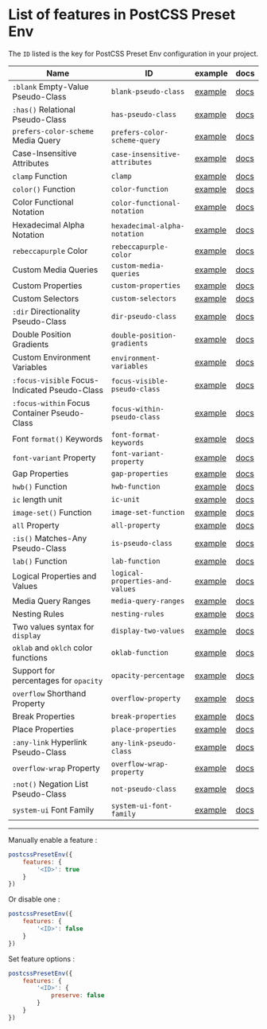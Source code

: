 # List of features in PostCSS Preset Env

The `ID` listed is the key for PostCSS Preset Env configuration in your project.

| Name | ID | example | docs |
| --- | --- | --- | --- |
| `:blank` Empty-Value Pseudo-Class | `blank-pseudo-class` | [example](https://preset-env.cssdb.org/features/#blank-pseudo-class) | [docs](https://github.com/csstools/postcss-plugins/tree/main/plugins/css-blank-pseudo#readme) |
| `:has()` Relational Pseudo-Class | `has-pseudo-class` | [example](https://preset-env.cssdb.org/features/#has-pseudo-class) | [docs](https://github.com/csstools/postcss-plugins/tree/main/plugins/css-has-pseudo#readme) |
| `prefers-color-scheme` Media Query | `prefers-color-scheme-query` | [example](https://preset-env.cssdb.org/features/#prefers-color-scheme-query) | [docs](https://github.com/csstools/postcss-plugins/tree/main/plugins/css-prefers-color-scheme#readme) |
| Case-Insensitive Attributes | `case-insensitive-attributes` | [example](https://preset-env.cssdb.org/features/#case-insensitive-attributes) | [docs](https://github.com/Semigradsky/postcss-attribute-case-insensitive#readme) |
| `clamp` Function | `clamp` | [example](https://preset-env.cssdb.org/features/#clamp) | [docs](https://github.com/polemius/postcss-clamp#readme) |
| `color()` Function | `color-function` | [example](https://preset-env.cssdb.org/features/#color-function) | [docs](https://github.com/csstools/postcss-plugins/tree/main/plugins/postcss-color-function#readme) |
| Color Functional Notation | `color-functional-notation` | [example](https://preset-env.cssdb.org/features/#color-functional-notation) | [docs](https://github.com/csstools/postcss-plugins/tree/main/plugins/postcss-color-functional-notation#readme) |
| Hexadecimal Alpha Notation | `hexadecimal-alpha-notation` | [example](https://preset-env.cssdb.org/features/#hexadecimal-alpha-notation) | [docs](https://github.com/csstools/postcss-plugins/tree/main/plugins/postcss-color-hex-alpha#readme) |
| `rebeccapurple` Color | `rebeccapurple-color` | [example](https://preset-env.cssdb.org/features/#rebeccapurple-color) | [docs](https://github.com/csstools/postcss-plugins/tree/main/plugins/postcss-color-rebeccapurple#readme) |
| Custom Media Queries | `custom-media-queries` | [example](https://preset-env.cssdb.org/features/#custom-media-queries) | [docs](https://github.com/postcss/postcss-custom-media#readme) |
| Custom Properties | `custom-properties` | [example](https://preset-env.cssdb.org/features/#custom-properties) | [docs](https://github.com/csstools/postcss-plugins/tree/main/plugins/postcss-custom-properties#readme) |
| Custom Selectors | `custom-selectors` | [example](https://preset-env.cssdb.org/features/#custom-selectors) | [docs](https://github.com/postcss/postcss-custom-selectors#readme) |
| `:dir` Directionality Pseudo-Class | `dir-pseudo-class` | [example](https://preset-env.cssdb.org/features/#dir-pseudo-class) | [docs](https://github.com/csstools/postcss-plugins/tree/main/plugins/postcss-dir-pseudo-class#readme) |
| Double Position Gradients | `double-position-gradients` | [example](https://preset-env.cssdb.org/features/#double-position-gradients) | [docs](https://github.com/csstools/postcss-plugins/tree/main/plugins/postcss-double-position-gradients#readme) |
| Custom Environment Variables | `environment-variables` | [example](https://preset-env.cssdb.org/features/#environment-variables) | [docs](https://github.com/csstools/postcss-plugins/tree/main/plugins/postcss-env-function#readme) |
| `:focus-visible` Focus-Indicated Pseudo-Class | `focus-visible-pseudo-class` | [example](https://preset-env.cssdb.org/features/#focus-visible-pseudo-class) | [docs](https://github.com/csstools/postcss-plugins/tree/main/plugins/postcss-focus-visible#readme) |
| `:focus-within` Focus Container Pseudo-Class | `focus-within-pseudo-class` | [example](https://preset-env.cssdb.org/features/#focus-within-pseudo-class) | [docs](https://github.com/csstools/postcss-plugins/tree/main/plugins/postcss-focus-within#readme) |
| Font `format()` Keywords | `font-format-keywords` | [example](https://preset-env.cssdb.org/features/#font-format-keywords) | [docs](https://github.com/valtlai/postcss-font-format-keywords#readme) |
| `font-variant` Property | `font-variant-property` | [example](https://preset-env.cssdb.org/features/#font-variant-property) | [docs](https://github.com/postcss/postcss-font-variant#readme) |
| Gap Properties | `gap-properties` | [example](https://preset-env.cssdb.org/features/#gap-properties) | [docs](https://github.com/csstools/postcss-plugins/tree/main/plugins/postcss-gap-properties#readme) |
| `hwb()` Function | `hwb-function` | [example](https://preset-env.cssdb.org/features/#hwb-function) | [docs](https://github.com/csstools/postcss-plugins/tree/main/plugins/postcss-hwb-function#readme) |
| `ic` length unit | `ic-unit` | [example](https://preset-env.cssdb.org/features/#ic-unit) | [docs](https://github.com/csstools/postcss-plugins/tree/main/plugins/postcss-ic-unit#readme) |
| `image-set()` Function | `image-set-function` | [example](https://preset-env.cssdb.org/features/#image-set-function) | [docs](https://github.com/csstools/postcss-plugins/tree/main/plugins/postcss-image-set-function#readme) |
| `all` Property | `all-property` | [example](https://preset-env.cssdb.org/features/#all-property) | [docs](https://github.com/maximkoretskiy/postcss-initial#readme) |
| `:is()` Matches-Any Pseudo-Class | `is-pseudo-class` | [example](https://preset-env.cssdb.org/features/#is-pseudo-class) | [docs](https://github.com/csstools/postcss-plugins/tree/main/plugins/postcss-is-pseudo-class#readme) |
| `lab()` Function | `lab-function` | [example](https://preset-env.cssdb.org/features/#lab-function) | [docs](https://github.com/csstools/postcss-plugins/tree/main/plugins/postcss-lab-function#readme) |
| Logical Properties and Values | `logical-properties-and-values` | [example](https://preset-env.cssdb.org/features/#logical-properties-and-values) | [docs](https://github.com/csstools/postcss-plugins/tree/main/plugins/postcss-logical#readme) |
| Media Query Ranges | `media-query-ranges` | [example](https://preset-env.cssdb.org/features/#media-query-ranges) | [docs](https://github.com/postcss/postcss-media-minmax#readme) |
| Nesting Rules | `nesting-rules` | [example](https://preset-env.cssdb.org/features/#nesting-rules) | [docs](https://github.com/csstools/postcss-plugins/tree/main/plugins/postcss-nesting#readme) |
| Two values syntax for `display` | `display-two-values` | [example](https://preset-env.cssdb.org/features/#display-two-values) | [docs](https://github.com/csstools/postcss-plugins/tree/main/plugins/postcss-normalize-display-values#readme) |
| `oklab` and `oklch` color functions | `oklab-function` | [example](https://preset-env.cssdb.org/features/#oklab-function) | [docs](https://github.com/csstools/postcss-plugins/tree/main/plugins/postcss-oklab-function#readme) |
| Support for percentages for `opacity` | `opacity-percentage` | [example](https://preset-env.cssdb.org/features/#opacity-percentage) | [docs](https://github.com/mrcgrtz/postcss-opacity-percentage#readme) |
| `overflow` Shorthand Property | `overflow-property` | [example](https://preset-env.cssdb.org/features/#overflow-property) | [docs](https://github.com/csstools/postcss-plugins/tree/main/plugins/postcss-overflow-shorthand#readme) |
| Break Properties | `break-properties` | [example](https://preset-env.cssdb.org/features/#break-properties) | [docs](https://github.com/shrpne/postcss-page-break#readme) |
| Place Properties | `place-properties` | [example](https://preset-env.cssdb.org/features/#place-properties) | [docs](https://github.com/csstools/postcss-plugins/tree/main/plugins/postcss-place#readme) |
| `:any-link` Hyperlink Pseudo-Class | `any-link-pseudo-class` | [example](https://preset-env.cssdb.org/features/#any-link-pseudo-class) | [docs](https://github.com/csstools/postcss-plugins/tree/main/plugins/postcss-pseudo-class-any-link#readme) |
| `overflow-wrap` Property | `overflow-wrap-property` | [example](https://preset-env.cssdb.org/features/#overflow-wrap-property) | [docs](https://github.com/mattdimu/postcss-replace-overflow-wrap#readme) |
| `:not()` Negation List Pseudo-Class | `not-pseudo-class` | [example](https://preset-env.cssdb.org/features/#not-pseudo-class) | [docs](https://github.com/postcss/postcss-selector-not#readme) |
| `system-ui` Font Family | `system-ui-font-family` | [example](https://preset-env.cssdb.org/features/#system-ui-font-family) | [docs](https://github.com/JLHwung/postcss-font-family-system-ui#readme) |


-------

Manually enable a feature :

```js
postcssPresetEnv({
	features: {
		'<ID>': true
	}
})
```

Or disable one :

```js
postcssPresetEnv({
	features: {
		'<ID>': false
	}
})
```

Set feature options :

```js
postcssPresetEnv({
	features: {
		'<ID>': {
			preserve: false
		}
	}
})
```
